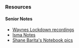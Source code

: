 ### Resources
#### Senior Notes
- [Waynes Lockdown recordings](https://docs.google.com/document/d/1LFagO64t1FzPBu8x2_QUX_vteNQPMwNYEg6rWHwACqY/edit?tab=t.0)
- [Isma Notes](https://drive.google.com/drive/u/1/folders/160MKzYYv50pHFqOZqMdu6PuDwB_Haqnv?fbclid=IwZXh0bgNhZW0CMTEAAR1RGx3u5vqwNVCXG3Ek3zSWCL5oMkiUAeDgvk3wNP9iLpqSlKybMByyJJc_aem_wlfFCrOHkEq4TMXFlIveKw)
- [Shane Barita's Notebook pics](https://drive.google.com/drive/u/1/folders/1SFHpbvJpddLx75ueDyFGyKqwPS_zHKtd?fbclid=IwZXh0bgNhZW0CMTEAAR1RGx3u5vqwNVCXG3Ek3zSWCL5oMkiUAeDgvk3wNP9iLpqSlKybMByyJJc_aem_wlfFCrOHkEq4TMXFlIveKw)